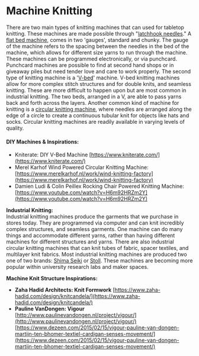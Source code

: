 # Machine Knitting

There are two main types of knitting machines that can used for tabletop knitting. These machines are made possible through "[latchhook needles](https://www.youtube.com/watch?v=ccepDc_4gV4)."  A [flat bed machine](https://www.xdknitmachinery.com/knitting-machine-for-beginners/),  comes in two 'gauges', standard and chunky. The gauge of the machine refers to the spacing between the needles in the bed of the machine, which allows for different size yarns to run through the machine. These machines can be programmed electronically, or via punchcard. Punchcard machines are possible to find at second hand shops or in giveaway piles but need tender love and care to work properly. The second type of knitting machine is a '[V-bed](https://textiles.ncsu.edu/tatm/wp-content/uploads/sites/4/2017/11/Choi_full_145_05.pdf)' machine. V-bed knitting machines allow for more complex stitch structures and for double knits, and seamless knitting. These are more difficult to happen upon but are most common in industrial knitting. The two beds, arranged in a V, are able to pass yarns back and forth across the layers. Another common kind of machine for knitting is a [circular knitting machine](https://www.youtube.com/watch?v=ccepDc_4gV4), where needles are arranged along the edge of a circle to create a continuous tubular knit for objects like hats and socks. Circular knitting machines are readily available in varying levels of quality. 

#### DIY Machines & Inspirations: 

* Kniterate: DIY V-Bed Machine [https://www.kniterate.com/](https://www.kniterate.com/)
* Merel Karhof Wind Powered Circular Knitting Machine:  [https://www.merelkarhof.nl/work/wind-knitting-factory](https://www.merelkarhof.nl/work/wind-knitting-factory)
* Damien Ludi & Colin Peillex Rocking Chair Powered Knitting Machine: [https://www.youtube.com/watch?v=H6m92HRZm2Y](https://www.youtube.com/watch?v=H6m92HRZm2Y) 

**Industrial Knitting:**   
Industrial knitting machines produce the garments that we purchase in stores today. They are programmed via computer and can knit incredibly complex structures, and seamless garments. One machine can do many things and accommodate different yarns, rather than having different machines for different structures and yarns. There are also industrial circular knitting machines that can knit tubes of fabric, spacer textiles, and multilayer knit fabrics. Most industrial knitting machines are produced two one of two brands: [Shima Seiki](https://www.shimaseiki.com/) or [Stoll](https://www.stoll.com/en/). These machines are becoming more popular within university research labs and maker spaces. 

**Machine Knit Structure Inspirations:**

* **Zaha Hadid Architects: Knit Formwork**  [https://www.zaha-hadid.com/design/knitcandela/](https://www.zaha-hadid.com/design/knitcandela/)
* **Pauline VanDongen: Vigour** [http://www.paulinevandongen.nl/project/vigour/](http://www.paulinevandongen.nl/project/vigour/) [https://www.dezeen.com/2015/02/15/vigour-pauline-van-dongen-martijn-ten-bhomer-textiel-cardigan-senses-movement/](https://www.dezeen.com/2015/02/15/vigour-pauline-van-dongen-martijn-ten-bhomer-textiel-cardigan-senses-movement/)

